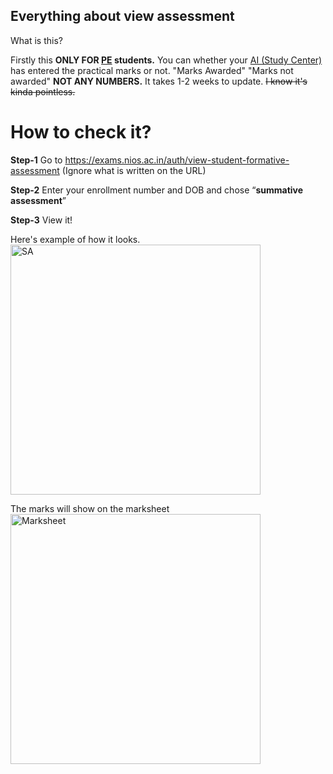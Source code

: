 Everything about view assessment
--------

What is this?

Firstly this **ONLY FOR [PE](https://nios-students.pages.dev/wiki/Exams-Assignments) students.** You can whether your [AI (Study Center)](https://nios-students.pages.dev/wiki/Glossary#:~:text=AI/SC%3A%20Accredited%20Institutes/Study%20Centre) has entered the practical 
 marks or not. "Marks Awarded" "Marks not awarded" **NOT ANY NUMBERS.** It takes 1-2 weeks to update. 
~~I know it's kinda pointless.~~

# How to check it?

**Step-1** Go to
https://exams.nios.ac.in/auth/view-student-formative-assessment (Ignore what is written on the URL)

**Step-2** Enter your enrollment number and DOB and chose “**summative assessment**”

**Step-3** View it!

Here's example of how it looks.
<img src="https://cdn.jsdelivr.net/gh/nios-students/docs@master/wiki/assets/sa.jpg" alt="SA" width="400">

The marks will show on the marksheet 
<img src="https://cdn.jsdelivr.net/gh/nios-students/docs@master/wiki/assets/ms.jpg" alt="Marksheet" width="400">
 


